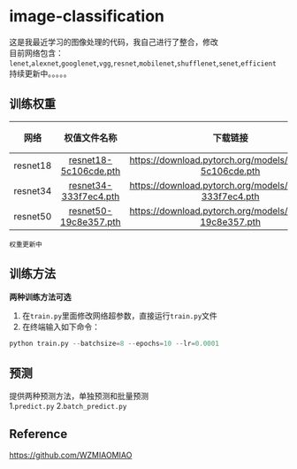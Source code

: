 # image-classification
这是我最近学习的图像处理的代码，我自己进行了整合，修改  
目前网络包含：  
`lenet`,`alexnet`,`googlenet`,`vgg`,`resnet`,`mobilenet`,`shufflenet`,`senet`,`efficient`  
持续更新中。。。。。
## 训练权重
| 网络 | 权值文件名称 | 下载链接 | 输入图片大小 | mAP 0.5:0.95 | mAP 0.5 |
| :-----: | :-----: | :------: | :------: | :------: | :-----: |
| resnet18 | [resnet18-5c106cde.pth](https://download.pytorch.org/models/resnet18-5c106cde.pth) | https://download.pytorch.org/models/resnet18-5c106cde.pth | 640x640 |111  | 46
| resnet34 | [resnet34-333f7ec4.pth](https://download.pytorch.org/models/resnet34-333f7ec4.pth) | https://download.pytorch.org/models/resnet34-333f7ec4.pth | 640x640 | 27.4 | 44.5
| resnet50 | [resnet50-19c8e357.pth](https://download.pytorch.org/models/resnet50-19c8e357.pth) | https://download.pytorch.org/models/resnet50-19c8e357.pth | 640x640 | 34.7 | 53.6
```
权重更新中
```

## 训练方法
 **两种训练方法可选**
1. 在`train.py`里面修改网络超参数，直接运行`train.py`文件
2. 在终端输入如下命令：
```python
python train.py --batchsize=8 --epochs=10 --lr=0.0001
```


## 预测
提供两种预测方法，单独预测和批量预测  
  1.`predict.py`
  2.`batch_predict.py`













## Reference
https://github.com/WZMIAOMIAO
